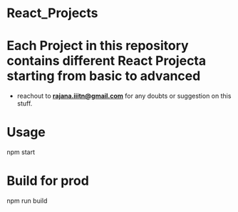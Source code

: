 # React_Projects

# Each Project in this repository contains different React Projecta starting from basic to advanced
- reachout to **rajana.iiitn@gmail.com** for any doubts or suggestion on this stuff.

# **Usage**
npm start
# Build for prod
npm run build
